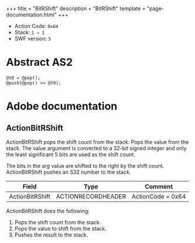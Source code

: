 +++
title = "BitRShift"
description = "BitRShift"
template = "page-documentation.html"
+++

- Action Code: `0x64`
- Stack: `1 → 1`
- SWF version: `5`

# Abstract AS2

```
@t0 = @pop();
@push(@pop() >> @t0);
```

# Adobe documentation

## ActionBitRShift

ActionBitRShift pops the shift count from the stack. Pops the value from the stack. The value argument is
converted to a 32-bit signed integer and only the least significant 5 bits are used as the shift count.

The bits in the arg value are shifted to the right by the shift count. ActionBitRShift pushes an S32 number to the
stack.

| Field             | Type               | Comment                        |
|-------------------|--------------------|--------------------------------|
| ActionBitRShift   | ACTIONRECORDHEADER | ActionCode = 0x64              |

ActionBitRShift does the following:
1. Pops the shift count from the stack.
2. Pops the value to shift from the stack.
3. Pushes the result to the stack.
